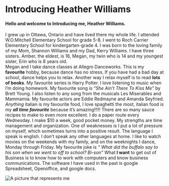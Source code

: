 # Introducing Heather Williams 

#### Hello and welcome to Introducing me, Heather Williams. 
I grew up in Ottawa, Ontario and have lived there my whole life.
I attended W.O.Mitchell Elementary School for grade 5-8. I went to Roch Carrier Elementary School for kindergarten-grade 4. 
I was born to the loving family of my Mom, Shannon Williams and my Dad, Kerry Williams. I have three sisters. Amber, the eldest, is 16, Megan, my twin who is 14 and my youngest sister, Erin who is 8 years old.  
Megan and I take dance classes at Allegro Danceworks. This is my **favourite** hobby, because dance has no stress. If you have had a bad day at school, dance helps you to relax.
 Another way I relax myself is to read **lots of books**. My favourite series is Harry Potter. 
I love listening to music when I’m doing homework. My favourite song is _“She Ain’t There To Kiss Me”_ by Brett Young. I also listen to any song from the musicals Les Miserables and Mammamia. My favourite actors are Eddie Redmayne and Amanda Seyfried. 
_Anything_ italian is my favourite food, I love spaghetti the most, italian food is my **_all time favourite_** because it’s amazing!!!!! There are so many sauce recipes to make to even more excellent. 
I do a paper route every Wednesday. I make $10 a week, good pocket money.
 My strengths are time management and organization. One of weaknesses is I put a lot of pressure on myself, which sometimes turns into a positive result. 
The language I speak is english. I don’t speak any other languages at home.
 I like to watch movies on the weekends with my family, and on the weeknights I dance, Monday through Friday. 
My favourite joke is _“ What did the buffalo say to his son when we went to off to school? Bi-son”_ 
What **I want** to get out of Business is to know how to work with computers and know business communications. 
The software I have used in the past is google Spreadsheet, Openoffice, and google docs.
 

![A picture that represents me](https://upload.wikimedia.org/wikipedia/commons/f/f6/Ballet-dancer_01.jpg)
 


